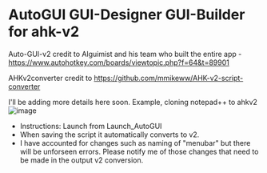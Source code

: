 # AutoGUI GUI-Designer GUI-Builder for ahk-v2
Auto-GUI-v2 credit to Alguimist and his team who built the entire app - https://www.autohotkey.com/boards/viewtopic.php?f=64&t=89901 

AHKv2converter credit to https://github.com/mmikeww/AHK-v2-script-converter

I'll be adding more details here soon. Example, cloning notepad++ to ahkv2
![image](https://user-images.githubusercontent.com/98753696/232308834-5af87bbe-f920-4751-9019-44f834910c0b.jpg)


- Instructions: Launch from Launch_AutoGUI
- When saving the script it automatically converts to v2. 
- I have accounted for changes such as naming of "menubar" but there will be unforseen errors. Please notify me of those changes that need to be made in the output v2 conversion. 
 
